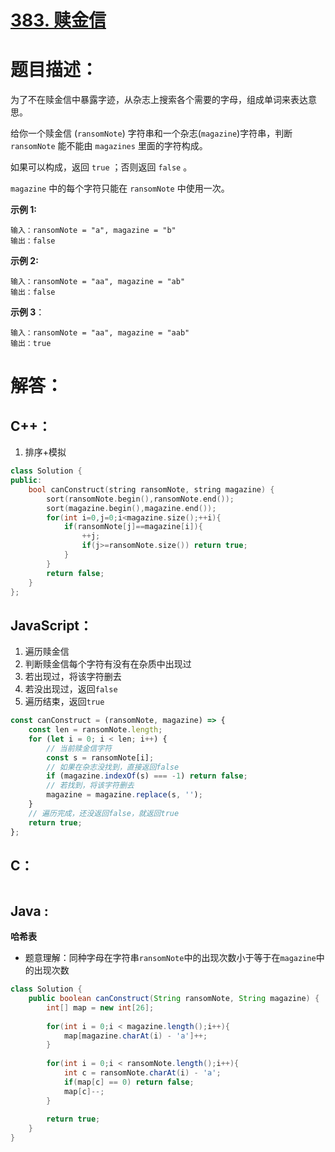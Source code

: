 # [383. 赎金信](https://leetcode-cn.com/problems/ransom-note/)

# 题目描述：

为了不在赎金信中暴露字迹，从杂志上搜索各个需要的字母，组成单词来表达意思。

给你一个赎金信 (`ransomNote`) 字符串和一个杂志(`magazine`)字符串，判断 `ransomNote` 能不能由 `magazines` 里面的字符构成。

如果可以构成，返回 `true` ；否则返回 `false` 。

`magazine` 中的每个字符只能在 `ransomNote` 中使用一次。



**示例 1:**

```
输入：ransomNote = "a", magazine = "b"
输出：false
```

 **示例 2:**

```
输入：ransomNote = "aa", magazine = "ab"
输出：false
```

**示例 3**：

```
输入：ransomNote = "aa", magazine = "aab"
输出：true
```



# 解答：

## C++：

1. 排序+模拟

```cpp
class Solution {
public:
    bool canConstruct(string ransomNote, string magazine) {
        sort(ransomNote.begin(),ransomNote.end());
        sort(magazine.begin(),magazine.end());
        for(int i=0,j=0;i<magazine.size();++i){
            if(ransomNote[j]==magazine[i]){
                ++j;
                if(j>=ransomNote.size()) return true;
            }
        }
        return false;
    }
};
```

## JavaScript：

1. 遍历赎金信
2. 判断赎金信每个字符有没有在杂质中出现过
3. 若出现过，将该字符删去
4. 若没出现过，返回`false`
5. 遍历结束，返回`true`

```javascript
const canConstruct = (ransomNote, magazine) => {
    const len = ransomNote.length;
    for (let i = 0; i < len; i++) {
        // 当前赎金信字符
        const s = ransomNote[i];
        // 如果在杂志没找到，直接返回false
        if (magazine.indexOf(s) === -1) return false;
        // 若找到，将该字符删去
        magazine = magazine.replace(s, '');
    }
    // 遍历完成，还没返回false，就返回true
    return true;
};
```

## C：

```c

```

## Java :
**哈希表**
- 题意理解：同种字母在字符串`ransomNote`中的出现次数小于等于在`magazine`中的出现次数
```java
class Solution {
    public boolean canConstruct(String ransomNote, String magazine) {
        int[] map = new int[26];
        
        for(int i = 0;i < magazine.length();i++){
            map[magazine.charAt(i) - 'a']++;
        }
        
        for(int i = 0;i < ransomNote.length();i++){
            int c = ransomNote.charAt(i) - 'a';
            if(map[c] == 0) return false;
            map[c]--;
        }
        
        return true;
    }
}
```
